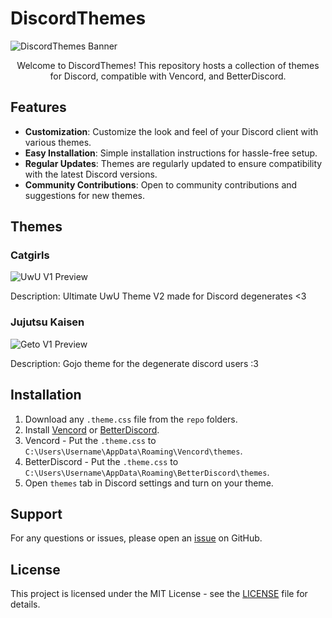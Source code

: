 # DiscordThemes

![DiscordThemes Banner](https://i.imgur.com/1hC1AAo.png)

<p align="center">Welcome to DiscordThemes! This repository hosts a collection of themes for Discord, compatible with Vencord, and BetterDiscord.</p>

## Features

- **Customization**: Customize the look and feel of your Discord client with various themes.
- **Easy Installation**: Simple installation instructions for hassle-free setup.
- **Regular Updates**: Themes are regularly updated to ensure compatibility with the latest Discord versions.
- **Community Contributions**: Open to community contributions and suggestions for new themes.

## Themes

### Catgirls

![UwU V1 Preview](https://i.imgur.com/tn4M3SP.png)

Description: Ultimate UwU Theme V2 made for Discord degenerates <3

### Jujutsu Kaisen

![Geto V1 Preview](https://i.imgur.com/sFbS0MI.png)

Description: Gojo theme for the degenerate discord users :3

## Installation
1. Download any `.theme.css` file from the `repo` folders.
2. Install [Vencord](https://vencord.dev/download/) or [BetterDiscord](https://betterdiscord.app).
3. Vencord - Put the `.theme.css` to `C:\Users\Username\AppData\Roaming\Vencord\themes`.
3. BetterDiscord - Put the `.theme.css` to `C:\Users\Username\AppData\Roaming\BetterDiscord\themes`.
4. Open `themes` tab in Discord settings and turn on your theme.

## Support

For any questions or issues, please open an [issue](https://github.com/Jomunyzx/DiscordThemes/issues) on GitHub.

## License

This project is licensed under the MIT License - see the [LICENSE](LICENSE) file for details.
